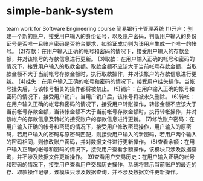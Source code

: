 # simple-bank-system
team work for Software Engineering course
简易银行卡管理系统
(1)开户：创建一个新的账户，接受用户输入的身份证号，以及账户密码，判断用户输入的身份证号是否唯一且账户密码是否符合要求，如验证成功则为该用户生成一个唯一的帐号。  (2)存款：在用户输入正确的帐号和密码的情况下，接受用户输入的存款金额，并对该帐号的存款信息进行更新。  (3)取款：在用户输入正确的帐号和密码的情况下，接受用户输入的取款金额。取款金额不应该大于当前帐号存款金额，当取款金额不大于当前帐号存款金额时，执行取款操作，并对该帐户的存款信息进行更新。  (4)挂失：在用户输入正确的帐号和密码的情况下，接受用户挂失操作。当帐号挂失后，与该帐号相关的操作都将被禁止。  (5)销户：在用户输入正确的帐号和密码的情况下，接受用户销户。当用户销户后，该帐号将被永久删除。  (6)转帐：在用户输入正确的帐号和密码的情况下，接受用户转账操作，转帐金额不应该大于当前帐号存款金额，当转帐金额不大于当前帐号存款金额时，执行转帐操作，并对该帐户的存款信息及转帐的接受账户的存款信息进行更新。  (7)修改账户密码：在用户输入正确的帐号和密码的情况下，接受用户修改密码操作，用户输入的原密码，若用户输入的密码与原密码匹配，则接受用户输入的新密码，若用户两个输入的密码相同，则修改账户密码，并对数据文件进行更新操作。  (8)查看余额：在用户输入正确的帐号和密码的情况下，接受用户查看余额操作，该模块只涉及数据查询，并不涉及数据文件更新操作。  (9)查看用户交易历史：在用户输入正确的帐号和密码的情况下，接受用户查看用户交易历史操作，系统将显示当前账户的最近的存、取款操作记录，该模块只涉及数据查询，并不涉及数据文件更新操作。